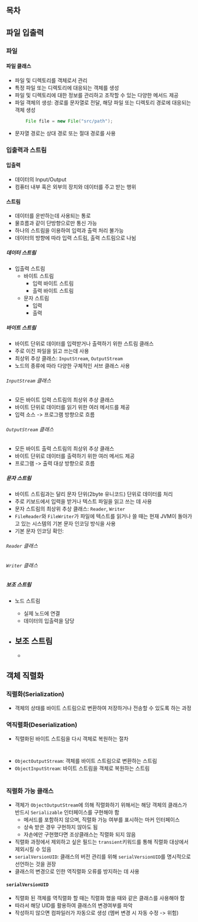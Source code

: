 ## 목차

## 파일 입출력

### 파일

#### 파일 클래스
- 파일 및 디렉토리를 객체로서 관리
- 특정 파일 또는 디렉토리에 대응되는 객체를 생성
- 파일 및 디렉토리에 대한 정보를 관리하고 조작할 수 있는 다양한 메서드 제공
- 파일 객체의 생성: 경로를 문자열로 전달, 해당 파일 또는 디렉토리 경로에 대응되는 객체 생성
    ```java
        File file = new File("src/path");
    ```
- 문자열 경로는 상대 경로 또는 절대 경로를 사용

### 입출력과 스트림

#### 입출력

- 데이터의 Input/Output
- 컴퓨터 내부 혹은 외부의 장치와 데이터를 주고 받는 행위

#### 스트림

- 데이터를 운반하는데 사용되는 통로
- 물흐름과 같이 단방향으로만 통신 가능
- 하나의 스트림을 이용하여 입력과 출력 처리 불가능
- 데이터의 방향에 따라 입력 스트림, 출력 스트림으로 나뉨

##### 데이터 스트림

- 입출력 스트림
    - 바이트 스트림
        - 입력 바이트 스트림
        - 출력 바이트 스트림
    - 문자 스트림
        - 입력
        - 출력

##### 바이트 스트림

- 바이트 단위로 데이터를 입력받거나 출력하기 위한 스트림 클래스
- 주로 이진 파일을 읽고 쓰는데 사용
- 최상위 추상 클래스: `InputStream`, `OutputStream`
- 노드의 종류에 따라 다양한 구체적인 서브 클래스 사용

###### `InputStream` 클래스

- 모든 바이트 입력 스트림의 최상위 추상 클래스
- 바이트 단위로 데이터를 읽기 위한 여러 메서드를 제공
- 입력 소스 -> 프로그램 방향으로 흐름

###### `OutputStream` 클래스

- 모든 바이트 출력 스트림의 최상위 추상 클래스
- 바이트 단위로 데이터를 출력하기 위한 여러 메서드 제공
- 프로그램 -> 출력 대상 방향으로 흐름

##### 문자 스트림

- 바이트 스트림과는 달리 문자 단위(2byte 유니코드) 단위로 데이터를 처리
- 주로 키보드에서 입력을 받거나 텍스트 파일을 읽고 쓰는 데 사용
- 문자 스트림의 최상위 추상 클래스: `Reader`,  `Writer`
- `FileReader`와 `FileWriter`가 파일에 텍스트를 읽거나 쓸 때는 현재 JVM이 돌아가고 있는 시스템의 기본 문자 인코딩 방식을 사용
- 기본 문자 인코딩 확인: 

###### `Reader` 클래스

###### `Writer` 클래스

##### 보조 스트림

- 노드 스트림
    - 실제 노드에 연결
    - 데이터의 입출력을 담당

- 보조 스트림
    - 
    - 


## 객체 직렬화

### 직렬화(Serialization)
- 객체의 상태를 바이트 스트림으로 변환하여 저장하거나 전송할 수 있도록 하는 과정
### 역직렬화(Deserialization)
- 직렬화된 바이트 스트림을 다시 객체로 복원하는 절차

#

- `ObjectOutputStream`: 객체를 바이트 스트림으로 변환하는 스트림
- `ObjectInputStream`: 바이트 스트림을 객체로 복원하는 스트림

#

### 직렬화 가능 클래스
- 객체가 `ObjectOutputStream`에 의해 직렬화하기 위해서는 해당 객체의 클래스가 반드시 `Serializable` 인터페이스를 구현해야 함
    - 메서드를 포함하지 않으며, 직렬화 가능 여부를 표시하는 마커 인터페이스
    - 상속 받은 경우 구현하지 않아도 됨
    - 자손에만 구현했다면 조상클래스는 직렬화 되지 않음
- 직렬화 과정에서 제외하고 싶은 필드는 `transient`키워드를 통해 직렬화 대상에서 제외시킬 수 있음
- `serialVersionUID`: 클래스의 버전 관리를 위해 `serialVersionUID`를 명시적으로 선언하는 것을 권장
- 클래스의 변경으로 인한 역직렬화 오류를 방지하는 데 사용

#### `serialVersionUID`
- 직렬화 된 객체를 역직렬화 할 때는 직렬화 했을 때와 같은 클래스를 사용해야 함
- 따라서 해당 UID를 활용하여 클래스의 변경여부를 파악
- 작성하지 않으면 컴파일러가 자동으로 생성 (멤버 변경 시 자동 수정 -> 위험)

